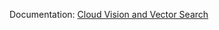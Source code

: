 Documentation: [Cloud Vision and Vector Search](https://docs.google.com/document/d/1_s3hKNmphyFNl7x3m-CtkIYDrEP0Dt_KEcpo0EpGK8A/edit?usp=sharing)

